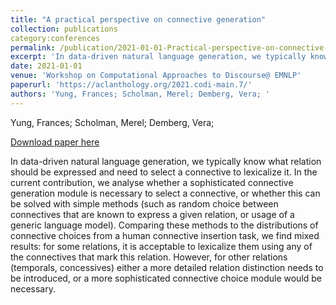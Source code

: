 ```yaml
---
title: "A practical perspective on connective generation"
collection: publications
category:conferences
permalink: /publication/2021-01-01-Practical-perspective-on-connective-generation
excerpt: 'In data-driven natural language generation, we typically know what relation should be expressed and need to select a connective to lexicalize it. In the current contribution, we analyse whether a sophisticated connective generation module is necessary to select a connective, or whether this can be solved with simple methods (such as random choice between connectives that are known to express a given relation, or usage of a generic language model). Comparing these methods to the distributions of connective choices from a human connective insertion task, we find mixed results: for some relations, it is acceptable to lexicalize them using any of the connectives that mark this relation. However, for other relations (temporals, concessives) either a more detailed relation distinction needs to be introduced, or a more sophisticated connective choice module would be necessary.'
date: 2021-01-01
venue: 'Workshop on Computational Approaches to Discourse@ EMNLP'
paperurl: 'https://aclanthology.org/2021.codi-main.7/'
authors: 'Yung, Frances; Scholman, Merel; Demberg, Vera; '
---
```

Yung, Frances; Scholman, Merel; Demberg, Vera; 

<a href='https://aclanthology.org/2021.codi-main.7/'>Download paper here</a>

In data-driven natural language generation, we typically know what relation should be expressed and need to select a connective to lexicalize it. In the current contribution, we analyse whether a sophisticated connective generation module is necessary to select a connective, or whether this can be solved with simple methods (such as random choice between connectives that are known to express a given relation, or usage of a generic language model). Comparing these methods to the distributions of connective choices from a human connective insertion task, we find mixed results: for some relations, it is acceptable to lexicalize them using any of the connectives that mark this relation. However, for other relations (temporals, concessives) either a more detailed relation distinction needs to be introduced, or a more sophisticated connective choice module would be necessary.
